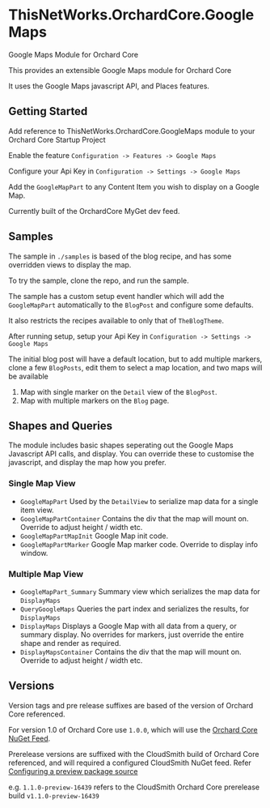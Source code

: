 # ThisNetWorks.OrchardCore.GoogleMaps

Google Maps Module for Orchard Core

This provides an extensible Google Maps module for Orchard Core

It uses the Google Maps javascript API, and Places features.

## Getting Started

Add reference to ThisNetWorks.OrchardCore.GoogleMaps module to your Orchard Core Startup Project

Enable the feature `Configuration -> Features -> Google Maps`

Configure your Api Key in `Configuration -> Settings -> Google Maps`

Add the `GoogleMapPart` to any Content Item you wish to display on a Google Map.

Currently built of the OrchardCore MyGet dev feed.

## Samples

The sample in `./samples` is based of the blog recipe, and has some overridden views to display the map.

To try the sample, clone the repo, and run the sample.

The sample has a custom setup event handler which will add the `GoogleMapPart` automatically
to the `BlogPost` and configure some defaults.

It also restricts the recipes available to only that of `TheBlogTheme`.

After running setup, setup your Api Key in `Configuration -> Settings -> Google Maps`

The initial blog post will have a default location, but to add multiple markers, 
clone a few `BlogPosts`, edit them to select a map location, and two maps will be available

1. Map with single marker on the `Detail` view of the `BlogPost`.
2. Map with multiple markers on the `Blog` page.

## Shapes and Queries

The module includes basic shapes seperating out the Google Maps Javascript API calls, and display.
You can override these to customise the javascript, and display the map how you prefer.

### Single Map View
- `GoogleMapPart` Used by the `DetailView` to serialize map data for a single item view.
- `GoogleMapPartContainer` Contains the div that the map will mount on. Override to adjust height / width etc.
- `GoogleMapPartMapInit` Google Map init code.
- `GoogleMapPartMarker` Google Map marker code. Override to display info window.

### Multiple Map View

- `GoogleMapPart_Summary` Summary view which serializes the map data for `DisplayMaps`
- `QueryGoogleMaps` Queries the part index and serializes the results, for `DisplayMaps`
- `DisplayMaps` Displays a Google Map with all data from a query, or summary display. No overrides for markers, just override the entire shape and render as required.
- `DisplayMapsContainer` Contains the div that the map will mount on. Override to adjust height / width etc.

## Versions

Version tags and pre release suffixes are based of the version of Orchard Core referenced.

For version 1.0 of Orchard Core use `1.0.0`, which will use the [Orchard Core NuGet Feed](https://www.nuget.org/packages/OrchardCore/).

Prerelease versions are suffixed with the CloudSmith build of Orchard Core referenced, 
and will required a configured CloudSmith NuGet feed. Refer [Configuring a preview package source](https://docs.orchardcore.net/en/latest/docs/getting-started/preview-package-source/)

e.g. `1.1.0-preview-16439` refers to the CloudSmith Orchard Core prerelease build `v1.1.0-preview-16439`

